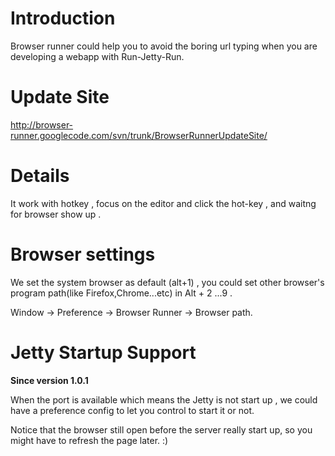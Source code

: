 # Introduction #

Browser runner could help you to avoid the boring url typing when you are developing a webapp with Run-Jetty-Run.

# Update Site #

http://browser-runner.googlecode.com/svn/trunk/BrowserRunnerUpdateSite/

# Details #

It work with hotkey , focus on the editor and click the hot-key ,
and waitng for browser show up .


# Browser settings #

We set the system browser as default (alt+1) ,
you could set other browser's program path(like Firefox,Chrome...etc) in Alt + 2 ...9 .

Window -> Preference -> Browser Runner -> Browser path.


# Jetty Startup Support #

**Since version 1.0.1**

When the port is available which means the Jetty is not start up ,
we could have a preference config to let you control to start it or not.


Notice that the browser still open before the server really start up,
so you might have to refresh the page later. :)
